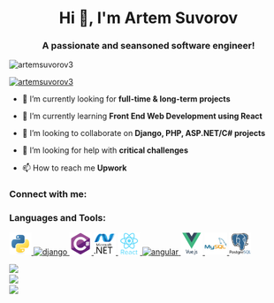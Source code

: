 <h1 align="center">Hi 👋, I'm Artem Suvorov</h1>
<h3 align="center">A passionate and seansoned software engineer!</h3>

<p align="left"> <img src="https://komarev.com/ghpvc/?username=artemsuvorov3&label=Profile%20views&color=0e75b6&style=flat" alt="artemsuvorov3" /> </p>

<p align="left"> <a href="https://github.com/ryo-ma/github-profile-trophy"><img src="https://github-profile-trophy.vercel.app/?username=artemsuvorov3" alt="artemsuvorov3" /></a> </p>

- 🔭 I’m currently looking for **full-time & long-term projects**

- 🌱 I’m currently learning **Front End Web Development using React**

- 👯 I’m looking to collaborate on **Django, PHP, ASP.NET/C# projects**

- 🤔 I’m looking for help with **critical challenges**

- 📫 How to reach me **Upwork**
<h3 align="left">Connect with me:</h3>
<p align="left">
</p>

<h3 align="left">Languages and Tools:</h3>


<p align="left"> 
  
<a href="https://www.python.org" target="_blank" rel="noreferrer"> <img src="https://raw.githubusercontent.com/devicons/devicon/master/icons/python/python-original.svg" alt="python" width="40" height="40"/> </a> 
<a href="https://www.djangoproject.com/" target="_blank" rel="noreferrer"> <img src="https://cdn.worldvectorlogo.com/logos/django.svg" alt="django" width="40" height="40"/> </a>
<a href="https://www.w3schools.com/cs/" target="_blank" rel="noreferrer"> <img src="https://raw.githubusercontent.com/devicons/devicon/master/icons/csharp/csharp-original.svg" alt="csharp" width="40" height="40"/> </a> 
<a href="https://dotnet.microsoft.com/" target="_blank" rel="noreferrer"> <img src="https://raw.githubusercontent.com/devicons/devicon/master/icons/dot-net/dot-net-original-wordmark.svg" alt="dotnet" width="40" height="40"/> </a>
<a href="https://reactjs.org/" target="_blank" rel="noreferrer"> <img src="https://raw.githubusercontent.com/devicons/devicon/master/icons/react/react-original-wordmark.svg" alt="react" width="40" height="40"/> </a>
<a href="https://angular.io" target="_blank" rel="noreferrer"> <img src="https://angular.io/assets/images/logos/angular/angular.svg" alt="angular" width="40" height="40"/> </a> 
<a href="https://vuejs.org/" target="_blank" rel="noreferrer"> <img src="https://raw.githubusercontent.com/devicons/devicon/master/icons/vuejs/vuejs-original-wordmark.svg" alt="vuejs" width="40" height="40"/>
<a href="https://www.mysql.com/" target="_blank" rel="noreferrer"> <img src="https://raw.githubusercontent.com/devicons/devicon/master/icons/mysql/mysql-original-wordmark.svg" alt="mysql" width="40" height="40"/> </a> 
<a href="https://www.postgresql.org" target="_blank" rel="noreferrer"> <img src="https://raw.githubusercontent.com/devicons/devicon/master/icons/postgresql/postgresql-original-wordmark.svg" alt="postgresql" width="40" height="40"/> </a>  
</p> 


![](https://github-readme-stats.vercel.app/api/top-langs/?username=artemsuvorov3&theme=default&hide_border=false&include_all_commits=false&count_private=false&layout=compact)<br/>
![](https://github-readme-stats.vercel.app/api?username=artemsuvorov3&theme=default&hide_border=false&include_all_commits=false&count_private=false)<br/>
![](https://github-readme-streak-stats.herokuapp.com/?user=artemsuvorov3&theme=default&hide_border=false)<br/>



